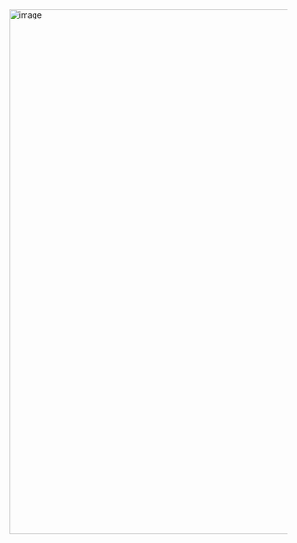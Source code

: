 <img width="950" alt="image" src="https://github.com/user-attachments/assets/2cec5fb4-331e-4149-9401-63f59bfac4dc" />
